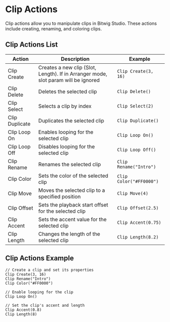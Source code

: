 # Clip Actions

Clip actions allow you to manipulate clips in Bitwig Studio. These actions include creating, renaming, and coloring clips.

## Clip Actions List

| Action          | Description                                                                        | Example                      |
| --------------- | ---------------------------------------------------------------------------------- | ---------------------------- |
| Clip Create     | Creates a new clip (Slot, Length). If in Arranger mode, slot param will be ignored | `Clip Create(3, 16)`         |
| Clip Delete     | Deletes the selected clip                                                          | `Clip Delete()`              |
| Clip Select     | Selects a clip by index                                                            | `Clip Select(2)`             |
| Clip Duplicate  | Duplicates the selected clip                                                       | `Clip Duplicate()`           |
| Clip Loop On    | Enables looping for the selected clip                                              | `Clip Loop On()`             |
| Clip Loop Off   | Disables looping for the selected clip                                             | `Clip Loop Off()`            |
| Clip Rename     | Renames the selected clip                                                          | `Clip Rename("Intro")`       |
| Clip Color      | Sets the color of the selected clip                                                | `Clip Color("#FF0000")`      |
| Clip Move       | Moves the selected clip to a specified position                                    | `Clip Move(4)`               |
| Clip Offset     | Sets the playback start offset for the selected clip                               | `Clip Offset(2.5)`           |
| Clip Accent     | Sets the accent value for the selected clip                                        | `Clip Accent(0.75)`          |
| Clip Length     | Changes the length of the selected clip                                            | `Clip Length(8.2)`             |

## Clip Actions Example

```plaintext
// Create a clip and set its properties
Clip Create(3, 16)
Clip Rename("Intro")
Clip Color("#FF0000")

// Enable looping for the clip
Clip Loop On()

// Set the clip's accent and length
Clip Accent(0.8)
Clip Length(8)
```